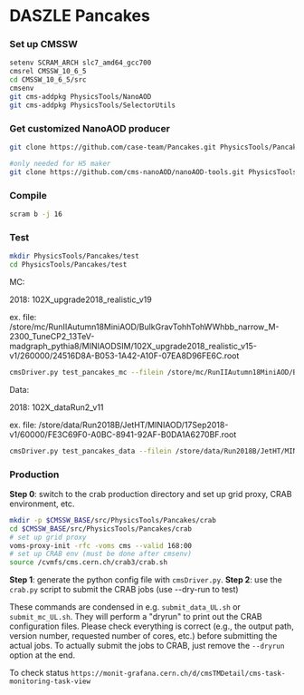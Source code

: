 # DASZLE Pancakes

### Set up CMSSW

```bash
setenv SCRAM_ARCH slc7_amd64_gcc700
cmsrel CMSSW_10_6_5
cd CMSSW_10_6_5/src
cmsenv
git cms-addpkg PhysicsTools/NanoAOD 
git cms-addpkg PhysicsTools/SelectorUtils 


```

### Get customized NanoAOD producer

```bash
git clone https://github.com/case-team/Pancakes.git PhysicsTools/Pancakes

#only needed for H5 maker
git clone https://github.com/cms-nanoAOD/nanoAOD-tools.git PhysicsTools/NanoAODTools
```

### Compile

```bash
scram b -j 16
```

### Test

```bash
mkdir PhysicsTools/Pancakes/test
cd PhysicsTools/Pancakes/test
```

MC:

2018: 102X_upgrade2018_realistic_v19

ex. file: /store/mc/RunIIAutumn18MiniAOD/BulkGravTohhTohWWhbb_narrow_M-2300_TuneCP2_13TeV-madgraph_pythia8/MINIAODSIM/102X_upgrade2018_realistic_v15-v1/260000/24516D8A-B053-1A42-A10F-07EA8D96FE6C.root
```bash
cmsDriver.py test_pancakes_mc --filein /store/mc/RunIIAutumn18MiniAOD/BulkGravTohhTohWWhbb_narrow_M-2300_TuneCP2_13TeV-madgraph_pythia8/MINIAODSIM/102X_upgrade2018_realistic_v15-v1/260000/24516D8A-B053-1A42-A10F-07EA8D96FE6C.root --fileout file:RunIIAutumn18NanoAODv5_BulkGravTohhTohWWhbb.root --mc --eventcontent NANOAODSIM --datatier NANOAODSIM --conditions 102X_upgrade2018_realistic_v19 --step NANO --nThreads 2 --era Run2_2018,run2_nanoAOD_102Xv1 --customise PhysicsTools/Pancakes/nanoHRT_cff.nanoHRT_customizeMC --customise PhysicsTools/Pancakes/ak8_cff.addCustomizedAK8PF -n 10 --no_exec 
```

Data:

2018: 102X_dataRun2_v11

ex. file: /store/data/Run2018B/JetHT/MINIAOD/17Sep2018-v1/60000/FE3C69F0-A0BC-8941-92AF-B0DA1A6270BF.root
```bash
cmsDriver.py test_pancakes_data --filein /store/data/Run2018B/JetHT/MINIAOD/17Sep2018-v1/60000/FE3C69F0-A0BC-8941-92AF-B0DA1A6270BF.root --fileout file:RunIIAutumn18NanoAODv5_JetHTRun2018B.root --data --eventcontent NANOAOD --datatier NANOAOD --conditions 102X_dataRun2_v11 --eventcontent NANOAOD --era Run2_2018,run2_nanoAOD_102Xv1 --customise PhysicsTools/Pancakes/nanoHRT_cff.nanoHRT_customizeData --customise PhysicsTools/Pancakes/ak8_cff.addCustomizedAK8PF -s NANO --no_exec 
```

### Production

**Step 0**: switch to the crab production directory and set up grid proxy, CRAB environment, etc.

```bash
mkdir -p $CMSSW_BASE/src/PhysicsTools/Pancakes/crab
cd $CMSSW_BASE/src/PhysicsTools/Pancakes/crab
# set up grid proxy
voms-proxy-init -rfc -voms cms --valid 168:00
# set up CRAB env (must be done after cmsenv)
source /cvmfs/cms.cern.ch/crab3/crab.sh
```

**Step 1**: generate the python config file with `cmsDriver.py`.
**Step 2**: use the `crab.py` script to submit the CRAB jobs (use --dry-run to test)

These commands are condensed in e.g. `submit_data_UL.sh` or `submit_mc_UL.sh`. They will perform a "dryrun" to print out the CRAB configuration files. Please check everything is correct (e.g., the output path, version number, requested number of cores, etc.) before submitting the actual jobs. To actually submit the jobs to CRAB, just remove the `--dryrun` option at the end.

To check status
`https://monit-grafana.cern.ch/d/cmsTMDetail/cms-task-monitoring-task-view`
